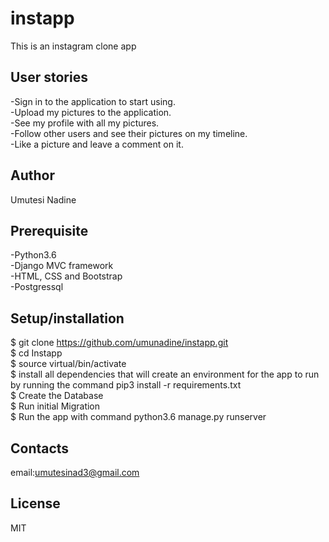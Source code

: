 # instapp
This is an instagram clone app 

## User stories
-Sign in to the application to start using.<br>
-Upload my pictures to the application.<br>
-See my profile with all my pictures.<br>
-Follow other users and see their pictures on my timeline.<br>
-Like a picture and leave a comment on it.<br>

## Author
Umutesi Nadine

## Prerequisite
-Python3.6 <br>
-Django MVC framework<br>
-HTML, CSS and Bootstrap<br>
-Postgressql<br>

## Setup/installation
$ git clone https://github.com/umunadine/instapp.git <br>
$ cd Instapp <br>
$ source virtual/bin/activate <br>
$ install all dependencies that will create an environment for the app to run by running the command pip3 install -r requirements.txt <br>
$ Create the Database <br>
$ Run initial Migration<br>
$ Run the app with command python3.6 manage.py runserver

## Contacts
email:umutesinad3@gmail.com
## License
MIT
